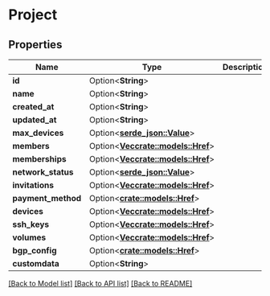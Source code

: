 # Project

## Properties

Name | Type | Description | Notes
------------ | ------------- | ------------- | -------------
**id** | Option<**String**> |  | [optional]
**name** | Option<**String**> |  | [optional]
**created_at** | Option<**String**> |  | [optional]
**updated_at** | Option<**String**> |  | [optional]
**max_devices** | Option<[**serde_json::Value**](.md)> |  | [optional]
**members** | Option<[**Vec<crate::models::Href>**](Href.md)> |  | [optional]
**memberships** | Option<[**Vec<crate::models::Href>**](Href.md)> |  | [optional]
**network_status** | Option<[**serde_json::Value**](.md)> |  | [optional]
**invitations** | Option<[**Vec<crate::models::Href>**](Href.md)> |  | [optional]
**payment_method** | Option<[**crate::models::Href**](Href.md)> |  | [optional]
**devices** | Option<[**Vec<crate::models::Href>**](Href.md)> |  | [optional]
**ssh_keys** | Option<[**Vec<crate::models::Href>**](Href.md)> |  | [optional]
**volumes** | Option<[**Vec<crate::models::Href>**](Href.md)> |  | [optional]
**bgp_config** | Option<[**crate::models::Href**](Href.md)> |  | [optional]
**customdata** | Option<**String**> |  | [optional]

[[Back to Model list]](../README.md#documentation-for-models) [[Back to API list]](../README.md#documentation-for-api-endpoints) [[Back to README]](../README.md)


